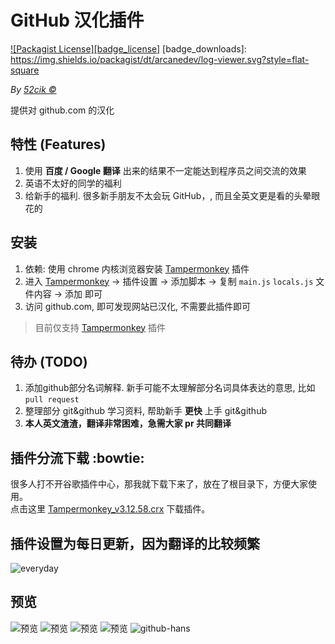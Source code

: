 # GitHub 汉化插件

[![Packagist License][badge_license]](LICENSE)
[badge_downloads]: https://img.shields.io/packagist/dt/arcanedev/log-viewer.svg?style=flat-square

*By [52cik &copy;](http://www.52cik.com/)*

提供对 github.com 的汉化

## 特性 (Features)

1. 使用 **百度 / Google 翻译** 出来的结果不一定能达到程序员之间交流的效果
2. 英语不太好的同学的福利
3. 给新手的福利. 很多新手朋友不太会玩 GitHub，, 而且全英文更是看的头晕眼花的

## 安装

1. 依赖: 使用 chrome 内核浏览器安装 [Tampermonkey][1] 插件
2. 进入 [Tampermonkey][1] -> 插件设置 -> 添加脚本 -> 复制 `main.js` `locals.js` 文件内容 -> 添加 即可
3. 访问 github.com, 即可发现网站已汉化, 不需要此插件即可

> 目前仅支持 [Tampermonkey][1] 插件

## 待办 (TODO)

1. 添加github部分名词解释. 新手可能不太理解部分名词具体表达的意思, 比如 `pull request`
2. 整理部分 git&github 学习资料, 帮助新手 **更快** 上手 git&github
3. **本人英文渣渣，翻译非常困难，急需大家 pr 共同翻译**


## 插件分流下载 :bowtie:

很多人打不开谷歌插件中心，那我就下载下来了，放在了根目录下，方便大家使用。  
点击这里 [Tampermonkey_v3.12.58.crx][Tampermonkey] 下载插件。


## 插件设置为每日更新，因为翻译的比较频繁

![everyday][everyday] 


## 预览

  ![预览][png-1] 
  ![预览][png-2] 
  ![预览][png-3] 
  ![预览][png-4] 
  ![github-hans][github-hans] 


[1]: http://tampermonkey.net/ "Tampermonkey"
[2]: 
https://openuserjs.org/install/52cik/GitHub_%E6%B1%89%E5%8C%96%E6%8F%92%E4%BB%B6.user.js "GitHub 汉化插件"


[png-1]: https://raw.githubusercontent.com/52cik/github-hans/gh-pages/preview/1.png
[png-2]: https://raw.githubusercontent.com/52cik/github-hans/gh-pages/preview/2.png
[png-3]: https://raw.githubusercontent.com/52cik/github-hans/gh-pages/preview/3.png
[png-4]: https://raw.githubusercontent.com/52cik/github-hans/gh-pages/preview/4.png
[everyday]: https://raw.githubusercontent.com/52cik/github-hans/gh-pages/preview/everyday.png
[github-hans]: https://raw.githubusercontent.com/52cik/github-hans/gh-pages/preview/github-hans.gif "github-hans"

[Tampermonkey]: http://www.52cik.com/github-hans/Tampermonkey_v3.12.58.crx "Tampermonkey"
